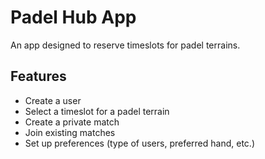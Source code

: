 # Padel Hub App

An app designed to reserve timeslots for padel terrains.

## Features

- Create a user
- Select a timeslot for a padel terrain
- Create a private match
- Join existing matches
- Set up preferences (type of users, preferred hand, etc.)
